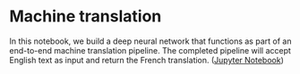 # Machine translation


In this notebook, we build a deep neural network that functions as part of an end-to-end machine translation pipeline. The completed pipeline will accept English text as input and return the French translation.
([Jupyter Notebook](https://nbviewer.jupyter.org/github/vgkortsas/Online_courses/blob/master/Udacity_Natural_Language_Processing_Nanodegree/Machine_translation/machine_translation.ipynb))

